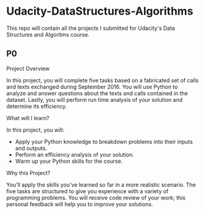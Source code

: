 # Udacity-DataStructures-Algorithms
This repo will contain all the projects I submitted for Udacity's Data Structures and Algoritms course.
## P0
Project Overview 


In this project, you will complete five tasks based on a fabricated set of calls and texts exchanged during September 2016. You will use Python to analyze and answer questions about the texts and calls contained in the dataset. Lastly, you will perform run time analysis of your solution and determine its efficiency.


What will I learn?


In this project, you will:


* Apply your Python knowledge to breakdown problems into their inputs and outputs.
* Perform an efficiency analysis of your solution.
* Warm up your Python skills for the course.


Why this Project?


You'll apply the skills you've learned so far in a more realistic scenario. The five tasks are structured to give you experience with a variety of programming problems. You will receive code review of your work; this personal feedback will help you to improve your solutions.
